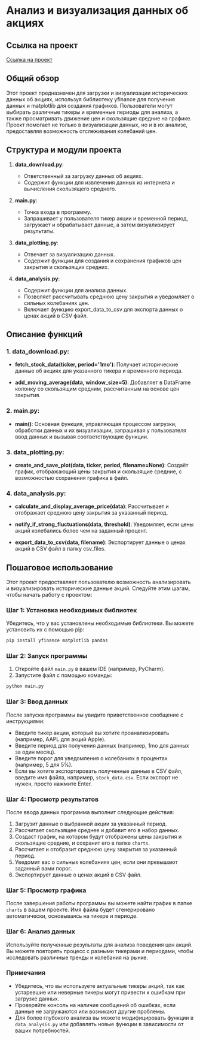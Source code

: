 # Анализ и визуализация данных об акциях

## Ссылка на проект

[Ссылка на проект](https://github.com/lubyantsev/061220241613)

## Общий обзор

Этот проект предназначен для загрузки и визуализации исторических данных об акциях, используя библиотеку yfinance для
получения данных и matplotlib для создания графиков. Пользователи могут выбирать различные тикеры и временные периоды
для анализа, а также просматривать движение цен и скользящие средние на графике. Проект помогает не только в
визуализации данных, но и в их анализе, предоставляя возможность отслеживания колебаний цен.

## Структура и модули проекта

1. **data_download.py**:
    - Ответственный за загрузку данных об акциях.
    - Содержит функции для извлечения данных из интернета и вычисления скользящего среднего.

2. **main.py**:
    - Точка входа в программу.
    - Запрашивает у пользователя тикер акции и временной период, загружает и обрабатывает данные, а затем визуализирует
      результаты.

3. **data_plotting.py**:
    - Отвечает за визуализацию данных.
    - Содержит функции для создания и сохранения графиков цен закрытия и скользящих средних.

4. **data_analysis.py**:
    - Содержит функции для анализа данных.
    - Позволяет рассчитывать среднюю цену закрытия и уведомляет о сильных колебаниях цен.
    - Включает функцию export_data_to_csv для экспорта данных о ценах акций в CSV файл.

## Описание функций

### 1. data_download.py:

- **fetch_stock_data(ticker, period='1mo')**:
  Получает исторические данные об акциях для указанного тикера и временного периода.

- **add_moving_average(data, window_size=5)**:
  Добавляет в DataFrame колонку со скользящим средним, рассчитанным на основе цен закрытия.

### 2. main.py:

- **main()**:
  Основная функция, управляющая процессом загрузки, обработки данных и их визуализации, запрашивая у пользователя ввод
  данных и вызывая соответствующие функции.

### 3. data_plotting.py:

- **create_and_save_plot(data, ticker, period, filename=None)**:
  Создаёт график, отображающий цены закрытия и скользящие средние, с возможностью сохранения графика в файл.

### 4. data_analysis.py:

- **calculate_and_display_average_price(data)**:
  Рассчитывает и отображает среднюю цену закрытия за указанный период.

- **notify_if_strong_fluctuations(data, threshold)**:
  Уведомляет, если цены акций колебались более чем на заданный процент.

- **export_data_to_csv(data, filename)**:
  Экспортирует данные о ценах акций в CSV файл в папку csv_files.

## Пошаговое использование

Этот проект предоставляет пользователю возможность анализировать и визуализировать исторические данные акций. Следуйте
этим шагам, чтобы начать работу с проектом:

### Шаг 1: Установка необходимых библиотек

Убедитесь, что у вас установлены необходимые библиотеки. Вы можете установить их с помощью pip:

```bash
pip install yfinance matplotlib pandas
```

### Шаг 2: Запуск программы

1. Откройте файл `main.py` в вашем IDE (например, PyCharm).
2. Запустите файл с помощью команды:

```bash
python main.py
```

### Шаг 3: Ввод данных

После запуска программы вы увидите приветственное сообщение с инструкциями:

- Введите тикер акции, который вы хотите проанализировать (например, AAPL для акций Apple).
- Введите период для получения данных (например, 1mo для данных за один месяц).
- Введите порог для уведомления о колебаниях в процентах (например, 5 для 5%).
- Если вы хотите экспортировать полученные данные в CSV файл, введите имя файла, например, `stock_data.csv`. Если
  экспорт не нужен, просто нажмите Enter.

### Шаг 4: Просмотр результатов

После ввода данных программа выполнит следующие действия:

1. Загрузит данные о выбранной акции за указанный период.
2. Рассчитает скользящее среднее и добавит его в набор данных.
3. Создаст график, на котором будут отображены цены закрытия и скользящие средние, и сохранит его в папке `charts`.
4. Рассчитает и отобразит среднюю цену закрытия за указанный период.
5. Уведомит вас о сильных колебаниях цен, если они превышают заданный вами порог.
6. Экспортирует данные о ценах акций в CSV файл.

### Шаг 5: Просмотр графика

После завершения работы программы вы можете найти график в папке `charts` в вашем проекте. Имя файла будет сгенерировано
автоматически, основываясь на тикере и периоде.

### Шаг 6: Анализ данных

Используйте полученные результаты для анализа поведения цен акций. Вы можете повторять процесс с разными тикерами и
периодами, чтобы исследовать различные тренды и колебания на рынке.

### Примечания

- Убедитесь, что вы используете актуальные тикеры акций, так как устаревшие или неверные тикеры могут привести к ошибкам
  при загрузке данных.
- Проверяйте консоль на наличие сообщений об ошибках, если данные не загружаются или возникают другие проблемы.
- Для более глубокого анализа вы можете модифицировать функции в `data_analysis.py` или добавлять новые функции в
  зависимости от ваших потребностей.